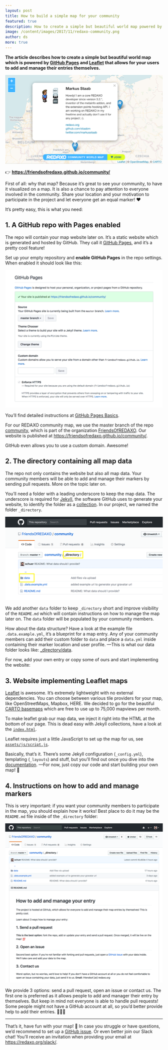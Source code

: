 ```yaml
---
layout: post
title: How to build a simple map for your community
featured: true
description: How to create a simple but beautiful world map powered by GitHub Pages and Leaflet that allows for your users to add and manage their entries themselves.
image: /content/images/2017/11/redaxo-community.png
author: ds
more: true
---
```


__The article describes how to create a simple but beautiful world map which is powered by [GitHub Pages](https://pages.github.com) and [Leaflet](http://leafletjs.com) that allows for your users to add and manage their entries themselves.__

![Screenshot: REDAXO community](/content/images/2017/11/redaxo-community.png)

👉 __https://friendsofredaxo.github.io/community/__

First of all: why that map? Because it’s great to see your community, to have it visualized on a map. It is also a chance to pay attention to everyone involved in the community. Share your location and your motivation to participate in the project and let everyone get an equal marker! ♥

It’s pretty easy, this is what you need:

## 1. A GitHub repo with Pages enabled

The repo will contain your map website later on. It’s a static website which is generated and hosted by GitHub. They call it [GitHub Pages](https://help.github.com/articles/what-is-github-pages/), and it’s a pretty cool feature!

Set up your empty repository and __enable GitHub Pages__ in the repo settings. When enabled it should look like this:

![Screenshot: Enable GitHub Pages](/content/images/2017/11/enable-github-pages.png)

You’ll find detailed instructions at [GitHub Pages Basics](https://help.github.com/categories/github-pages-basics/).

For our REDAXO community map, we use the master branch of the repo [community](https://github.com/FriendsOfREDAXO/community), which is part of the organization [FriendsOfREDAXO](https://github.com/FriendsOfREDAXO). Our website is published at https://friendsofredaxo.github.io/community/.

GitHub even allows you to use a custom domain. Awesome!

## 2. The directory containing all map data

The repo not only contains the website but also all map data. Your community members will be able to add and manage their markers by sending pull requests. More on the topic later on.

You’ll need a folder with a leading underscore to keep the map data. The underscore is required for [Jekyll](https://jekyllrb.com), the software GitHub uses to generate your website, to identify the folder as a [collection](https://jekyllrb.com/docs/collections/). In our project, we named the folder `_directory`.

![Screenshot: GitHub data folders](/content/images/2017/11/github-data-folders.png)

We add another `data` folder to keep `_directory` short and improve visibility of the `README.md` which will contain instructions on how to manage the map later on. The `data` folder will be populated by your community members.

How about the data structure? Have a look at the example file `.data.example.yml`, it’s a blueprint for a map entry. Any of your community members can add their custom folder to `data` and place a `data.yml` inside containing their marker location and user profile.
—This is what our data folder looks like: [_directory/data](https://github.com/FriendsOfREDAXO/community/tree/master/_directory/data).

For now, add your own entry or copy some of ours and start implementing the website:

## 3. Website implementing Leaflet maps

[Leaflet](http://leafletjs.com) is awesome. It’s extremely lightweight with no external dependencies. You can choose between various tile providers for your map, like OpenStreetMaps, Mapbox, HERE. We decided to go for the beautiful [CARTO basemaps](https://carto.com/location-data-services/basemaps/) which are free to use up to 75,000 mapviews per month.

To make leaflet grab our map data, we inject it right into the HTML at the bottom of our page. This is dead easy with Jekyll collections, have a look at the [`index.html`](https://github.com/FriendsOfREDAXO/community/blob/master/index.html).

Leaflet requires just a little JavaScript to set up the map for us, see [`assets/js/script.js`](https://github.com/FriendsOfREDAXO/community/blob/master/assets/js/script.js).

Basically, that’s it. There’s some Jekyll configuration (`_config.yml`), templating (`_layouts`) and stuff, but you’ll find out once you dive into the [documentation](https://jekyllrb.com/docs/home/).
—For now, just copy our code and start building your own map! 🎉 

## 4. Instructions on how to add and manage markers

This is very important: if you want your community members to participate in the map, you should explain how it works! Best place to do it may be the `README.md` file inside of the `_directory` folder:

![Screenshot: README file in directory folder](/content/images/2017/11/github-directory-readme.png)

We provide 3 options: send a pull request, open an issue or contact us. The first one is preferred as it allows people to add and manager their entry by themselves. But keep in mind not everyone is able to handle pull requests! Some people might not have a GitHub account at all, so you’d better provide help to add their entries. 🙋‍♂️🙋

---

That’s it, have fun with your map! 🚀
In case you struggle or have questions, we’d recommend to set up a [GitHub issue](https://github.com/FriendsOfREDAXO/community/issues). Or even better join our Slack chat! You’ll receive an invitation when providing your email at https://redaxo.org/slack/.
